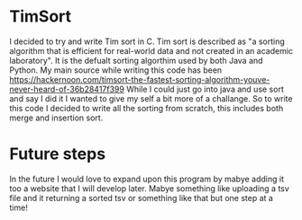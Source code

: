 # TimSort
I decided to try and write Tim sort in C. Tim sort is described as "a sorting algorithm that is efficient for real-world 
data and not created in an academic laboratory". It is the defualt sorting algorthim used by both Java and Python.
My main source while writing this code has been 
https://hackernoon.com/timsort-the-fastest-sorting-algorithm-youve-never-heard-of-36b28417f399
While I could just go into java and use sort and say I did it I wanted to give my self a bit more of a challange. So to write
this code I decided to write all the sorting from scratch, this includes both merge and insertion sort.

# Future steps
In the future I would love to expand upon this program by mabye adding it too a website that I will develop later. Mabye something
like uploading a tsv file and it returning a sorted tsv or something like that but one step at a time!
